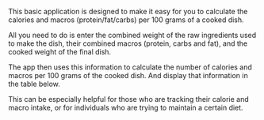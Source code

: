 <!-- ---
title: 'What is it?'
--- -->

This basic application is designed to make it easy for you to calculate the calories and macros (protein/fat/carbs) per 100 grams of a cooked dish.

All you need to do is enter the combined weight of the raw ingredients used to make the dish, their combined macros (protein, carbs and fat), and the cooked weight of the final dish.

The app then uses this information to calculate the number of calories and macros per 100 grams of the cooked dish. And display that information in the table below.

This can be especially helpful for those who are tracking their calorie and macro intake, or for individuals who are trying to maintain a certain diet.
